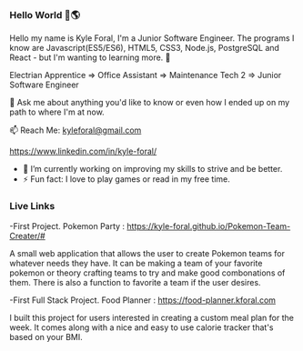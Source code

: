 ### Hello World 👋🌎

Hello my name is Kyle Foral, I'm a Junior Software Engineer. The programs I know are  Javascript(ES5/ES6), HTML5, CSS3, Node.js, PostgreSQL and React - but I'm wanting to learning more. 🌱 

Electrian Apprentice => Office Assistant => Maintenance Tech 2 => Junior Software Engineer

💬 Ask me about anything you'd like to know or even how I ended up on my path to where I'm at now.

 📫 Reach Me: 
 kyleforal@gmail.com
 
 https://www.linkedin.com/in/kyle-foral/


- 🔭 I’m currently working on improving my skills to strive and be better.
- ⚡ Fun fact: I love to play games or read in my free time.

 ### Live Links
 -First Project. Pokemon Party : 
  https://kyle-foral.github.io/Pokemon-Team-Creater/#

 A small web application that allows the user to create Pokemon teams for whatever needs they have. It can be making a team of your favorite pokemon or theory crafting teams to try and make good combonations of them. There is also a function to favorite a team if the user desires.

  -First Full Stack Project. Food Planner :
  https://food-planner.kforal.com

 I built this project for users interested in creating a custom meal plan for the week. It comes along with a nice and easy to use calorie tracker that's based on your BMI.

<!--
**kyle-foral/kyle-foral** is a ✨ _special_ ✨ repository because its `README.md` (this file) appears on your GitHub profile.


